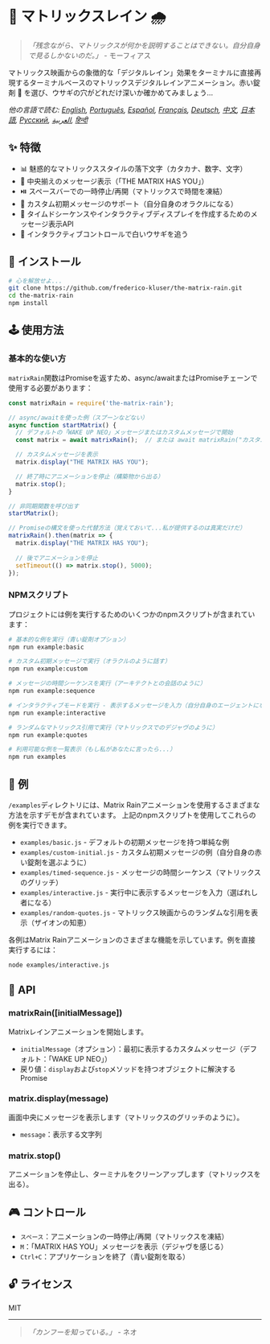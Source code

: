 # 🧠 マトリックスレイン 🌧️

> *「残念ながら、マトリックスが何かを説明することはできない。自分自身で見るしかないのだ。」* - モーフィアス

マトリックス映画からの象徴的な「デジタルレイン」効果をターミナルに直接再現するターミナルベースのマトリックスデジタルレインアニメーション。赤い錠剤 💊 を選び、ウサギの穴がどれだけ深いか確かめてみましょう...

*他の言語で読む: [English](README.en.md), [Português](README.pt-br.md), [Español](README.es.md), [Français](README.fr.md), [Deutsch](README.de.md), [中文](README.zh.md), [日本語](README.ja.md), [Русский](README.ru.md), [العربية](README.ar.md), [हिन्दी](README.hi.md)*

## ✨ 特徴

- 📊 魅惑的なマトリックススタイルの落下文字（カタカナ、数字、文字）
- 💬 中央揃えのメッセージ表示（「THE MATRIX HAS YOU」）
- ⏯️ スペースバーでの一時停止/再開（マトリックスで時間を凍結）
- 📝 カスタム初期メッセージのサポート（自分自身のオラクルになる）
- 🔄 タイムドシーケンスやインタラクティブディスプレイを作成するためのメッセージ表示API
- 🐇 インタラクティブコントロールで白いウサギを追う

## 💾 インストール

```bash
# 心を解放せよ...
git clone https://github.com/frederico-kluser/the-matrix-rain.git
cd the-matrix-rain
npm install
```

## 🕹️ 使用方法

### 基本的な使い方

`matrixRain`関数はPromiseを返すため、async/awaitまたはPromiseチェーンで使用する必要があります：

```javascript
const matrixRain = require('the-matrix-rain');

// async/awaitを使った例（スプーンなどない）
async function startMatrix() {
  // デフォルトの「WAKE UP NEO」メッセージまたはカスタムメッセージで開始
  const matrix = await matrixRain();  // または await matrixRain("カスタムメッセージ");

  // カスタムメッセージを表示
  matrix.display("THE MATRIX HAS YOU");

  // 終了時にアニメーションを停止（構築物から出る）
  matrix.stop();
}

// 非同期関数を呼び出す
startMatrix();

// Promiseの構文を使った代替方法（覚えておいて...私が提供するのは真実だけだ）
matrixRain().then(matrix => {
  matrix.display("THE MATRIX HAS YOU");
  
  // 後でアニメーションを停止
  setTimeout(() => matrix.stop(), 5000);
});
```

### NPMスクリプト

プロジェクトには例を実行するためのいくつかのnpmスクリプトが含まれています：

```bash
# 基本的な例を実行（青い錠剤オプション）
npm run example:basic

# カスタム初期メッセージで実行（オラクルのように話す）
npm run example:custom

# メッセージの時間シーケンスを実行（アーキテクトとの会話のように）
npm run example:sequence

# インタラクティブモードを実行 - 表示するメッセージを入力（自分自身のエージェントになる）
npm run example:interactive

# ランダムなマトリックス引用で実行（マトリックスでのデジャヴのように）
npm run example:quotes

# 利用可能な例を一覧表示（もし私があなたに言ったら...）
npm run examples
```

## 🧪 例

`/examples`ディレクトリには、Matrix Rainアニメーションを使用するさまざまな方法を示すデモが含まれています。
上記のnpmスクリプトを使用してこれらの例を実行できます。

- `examples/basic.js` - デフォルトの初期メッセージを持つ単純な例
- `examples/custom-initial.js` - カスタム初期メッセージの例（自分自身の赤い錠剤を選ぶように）
- `examples/timed-sequence.js` - メッセージの時間シーケンス（マトリックスのグリッチ）
- `examples/interactive.js` - 実行中に表示するメッセージを入力（選ばれし者になる）
- `examples/random-quotes.js` - マトリックス映画からのランダムな引用を表示（ザイオンの知恵）

各例はMatrix Rainアニメーションのさまざまな機能を示しています。例を直接実行するには：

```bash
node examples/interactive.js
```

## 🔌 API

### matrixRain([initialMessage])

Matrixレインアニメーションを開始します。

- `initialMessage`（オプション）：最初に表示するカスタムメッセージ（デフォルト：「WAKE UP NEO」）
- 戻り値：`display`および`stop`メソッドを持つオブジェクトに解決するPromise

### matrix.display(message)

画面中央にメッセージを表示します（マトリックスのグリッチのように）。

- `message`：表示する文字列

### matrix.stop()

アニメーションを停止し、ターミナルをクリーンアップします（マトリックスを出る）。

## 🎮 コントロール

- `スペース`：アニメーションの一時停止/再開（マトリックスを凍結）
- `M`：「MATRIX HAS YOU」メッセージを表示（デジャヴを感じる）
- `Ctrl+C`：アプリケーションを終了（青い錠剤を取る）

## 🔓 ライセンス

MIT

---

> *「カンフーを知っている。」* - ネオ